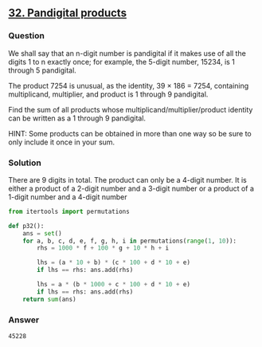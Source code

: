 ## **[32. Pandigital products](https://projecteuler.net/problem=32)**

### Question
We shall say that an n-digit number is pandigital if it makes use of all the digits 1 to n exactly once; for example, the 5-digit number, 15234, is 1 through 5 pandigital.

The product 7254 is unusual, as the identity, 39 × 186 = 7254, containing multiplicand, multiplier, and product is 1 through 9 pandigital.

Find the sum of all products whose multiplicand/multiplier/product identity can be written as a 1 through 9 pandigital.

HINT: Some products can be obtained in more than one way so be sure to only include it once in your sum.

### Solution
There are 9 digits in total. The product can only be a 4-digit number. It is either a product of a 2-digit number and a 3-digit number or a product of a 1-digit number and a 4-digit number

```python
from itertools import permutations

def p32():
    ans = set()
    for a, b, c, d, e, f, g, h, i in permutations(range(1, 10)):
        rhs = 1000 * f + 100 * g + 10 * h + i

        lhs = (a * 10 + b) * (c * 100 + d * 10 + e)
        if lhs == rhs: ans.add(rhs)

        lhs = a * (b * 1000 + c * 100 + d * 10 + e)
        if lhs == rhs: ans.add(rhs)
    return sum(ans)
```

### Answer 
`45228`

